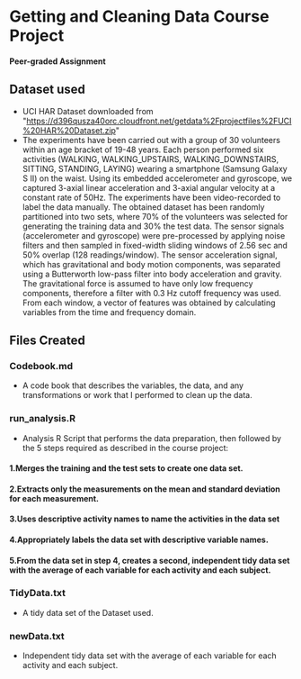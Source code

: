 # Getting and Cleaning Data Course Project
#### Peer-graded Assignment

## Dataset used
- UCI HAR Dataset downloaded from "https://d396qusza40orc.cloudfront.net/getdata%2Fprojectfiles%2FUCI%20HAR%20Dataset.zip"
- The experiments have been carried out with a group of 30 volunteers within an age bracket of 19-48 years. Each person performed six activities (WALKING, WALKING_UPSTAIRS, WALKING_DOWNSTAIRS, SITTING, STANDING, LAYING) wearing a smartphone (Samsung Galaxy S II) on the waist. Using its embedded accelerometer and gyroscope, we captured 3-axial linear acceleration and 3-axial angular velocity at a constant rate of 50Hz. The experiments have been video-recorded to label the data manually. The obtained dataset has been randomly partitioned into two sets, where 70% of the volunteers was selected for generating the training data and 30% the test data.
The sensor signals (accelerometer and gyroscope) were pre-processed by applying noise filters and then sampled in fixed-width sliding windows of 2.56 sec and 50% overlap (128 readings/window). The sensor acceleration signal, which has gravitational and body motion components, was separated using a Butterworth low-pass filter into body acceleration and gravity. The gravitational force is assumed to have only low frequency components, therefore a filter with 0.3 Hz cutoff frequency was used. From each window, a vector of features was obtained by calculating variables from the time and frequency domain.


## Files Created
### Codebook.md
- A code book that describes the variables, the data, and any transformations or work that I performed to clean up the data.

### run_analysis.R
- Analysis R Script that performs the data preparation, then followed by the 5 steps required as described in the course project: 
#### 1.Merges the training and the test sets to create one data set.
#### 2.Extracts only the measurements on the mean and standard deviation for each measurement.
#### 3.Uses descriptive activity names to name the activities in the data set
#### 4.Appropriately labels the data set with descriptive variable names.
#### 5.From the data set in step 4, creates a second, independent tidy data set with the average of each variable for each activity and each subject.

### TidyData.txt
- A tidy data set of the Dataset used.

### newData.txt
- Independent tidy data set with the average of each variable for each activity and each subject.

